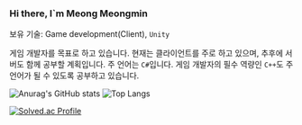 ### Hi there, I`m Meong Meongmin

보유 기술: Game development(Client), `Unity`

게임 개발자를 목표로 하고 있습니다. 현재는 클라이언트를 주로 하고 있으며, 추후에 서버도 함께 공부할 계획입니다.
주 언어는 `C#`입니다. 게임 개발자의 필수 역량인 `C++`도 주 언어가 될 수 있도록 공부하고 있습니다.

![Anurag's GitHub stats](https://github-readme-stats.vercel.app/api?username=meongmeongmin&show_icons=true&theme=dracula) ![Top Langs](https://github-readme-stats.vercel.app/api/top-langs/?username=meongmeongmin&layout=compact&theme=dracula)

[![Solved.ac Profile](http://mazassumnida.wtf/api/v2/generate_badge?boj=pr620718)](https://solved.ac/pr620718/)
